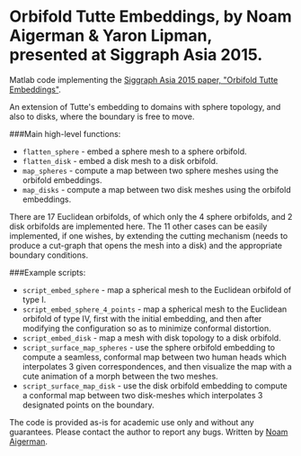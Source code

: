 # Orbifold Tutte Embeddings, by Noam Aigerman & Yaron Lipman, presented at Siggraph Asia 2015.

Matlab code implementing the [Siggraph Asia 2015 paper, "Orbifold Tutte Embeddings"](http://www.wisdom.weizmann.ac.il/~noamaig/html/projects/orbifold/orbifold_highres.pdf).

An extension of Tutte's embedding to domains with sphere topology, and also to disks, where the boundary is free to move. 

###Main high-level functions:
- `flatten_sphere` - embed a sphere mesh to a sphere orbifold. 
- `flatten_disk` - embed a disk mesh to a disk orbifold. 
- `map_spheres` - compute a map between two sphere meshes using the orbifold embeddings.
- `map_disks` - compute a map between two disk meshes using the orbifold embeddings.

There are 17 Euclidean orbifolds, of which only the 4 sphere orbifolds, and 2 disk orbifolds are implemented here. The 11 other cases can be easily implemented, if one wishes, by extending the cutting mechanism (needs to produce a cut-graph that opens the mesh into a disk) and the appropriate boundary conditions.

###Example scripts:
- `script_embed_sphere` - map a spherical mesh to the Euclidean orbifold of type I.
- `script_embed_sphere_4_points` - map a spherical mesh to the Euclidean orbifold of type IV, first with the initial embedding, and then after modifying the configuration so as to minimize conformal distortion.
- `script_embed_disk` - map a mesh with disk topology to a disk orbifold.
- `script_surface_map_spheres` - use the sphere orbifold embedding to compute a seamless, conformal map between two human heads which interpolates 3 given correspondences, and then visualize the map with a cute animation of a morph between the two meshes.
- `script_surface_map_disk` - use the disk orbifold embedding to compute a conformal map between two disk-meshes which interpolates 3 designated points on the boundary.


The code is provided as-is for academic use only and without any guarantees. Please contact the author to report any bugs.
Written by [Noam Aigerman](http://www.wisdom.weizmann.ac.il/~noamaig/).

 